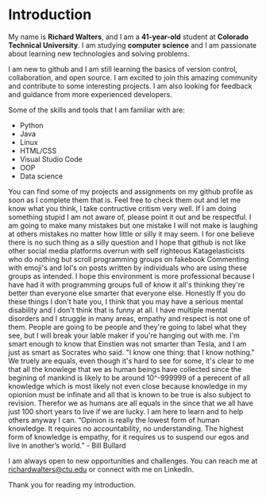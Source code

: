 # Introduction

My name is **Richard Walters**, and I am a **41-year-old** student at **Colorado Technical University**. I am studying **computer science** and I am passionate about learning new technologies and solving problems.

I am new to github and I am still learning the basics of version control, collaboration, and open source. I am excited to join this amazing community and contribute to some interesting projects. I am also looking for feedback and guidance from more experienced developers.

Some of the skills and tools that I am familiar with are:

- Python
- Java
- Linux
- HTML/CSS
- Visual Studio Code
- OOP
- Data science

You can find some of my projects and assignments on my github profile as soon as I complete them that is. Feel free to check them out and let me know what you think, I take contructive critism very well. If I am doing something stupid I am not aware of, please point it out and be respectful. I am going to make many mistakes but one mistake I will not make is laughing at others mistakes no matter how little or silly it may seem. I for one believe there is no such thing as a silly question and I hope that github is not like other social media platforms overrun with self righteous Katagelasticists who do nothing but scroll programming groups on fakebook Commenting with emoji's and lol's on posts written by individuals who are using these groups as intended. I hope this environment is more professional because I have had it with programming groups full of know it all's thinking they're better than everyone else smarter that everyone else. Honestly If you do these things I don't hate you, I think that you may have a serious mental disability and I don't think that is funny at all. I have multiple mental disorders and I struggle in many areas, empathy and respect is not one of them. People are going to be people and they're going to label what they see, but I will break your lable maker if you're hanging out with me. I'm smart enough to know that Einstien was not smarter than Tesla, and I am just as smart as Socrates who said. "I know one thing: that I know nothing." We truely are equals, even though it's hard to see for some, it's clear to me that all the knowlege that we as human beings have collected since the begining of mankind is likely to be around 10^-999999 of a perecent of all knowledge which is most likely not even close because knowledge in my opionion must be infinate and all that is known to be true is also subject to revision. Therefor we as humans are all equals in the since that we all have just 100 short years to live if we are lucky. I am here to learn and to help others anyway I can. “Opinion is really the lowest form of human knowledge. It requires no accountability, no understanding. The highest form of knowledge is empathy, for it requires us to suspend our egos and live in another’s world.” - Bill Bullard

I am always open to new opportunities and challenges. You can reach me at richardwalters@ctu.edu or connect with me on LinkedIn.

Thank you for reading my introduction. 
